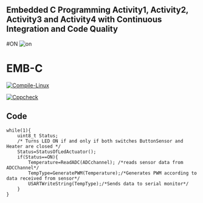 ## Embedded C Programming Activity1, Activity2, Activity3 and Activity4 with Continuous Integration and Code Quality

#ON
![on](https://user-images.githubusercontent.com/80693368/116717017-0a9c5a80-a9f6-11eb-9fbe-fe94850be8a0.jpg)

# EMB-C

[![Compile-Linux](https://github.com/Prathamesh303/EMB-C/actions/workflows/linux.yml/badge.svg)](https://github.com/Prathamesh303/EMB-C/actions/workflows/linux.yml)

[![Cppcheck](https://github.com/Prathamesh303/EMB-C/actions/workflows/cppcheck.yml/badge.svg)](https://github.com/Prathamesh303/EMB-C/actions/workflows/cppcheck.yml)


## Code 
```
while(1){
	uint8_t Status;
	/* Turns LED ON if and only if both switches ButtonSensor and Heater are closed */
	Status=StatusOfLedActuator();
	if(Status==ON){
		Temperature=ReadADC(ADCchannel); /*reads sensor data from ADCChannel*/
		TempType=GeneratePWM(Temperature);/*Generates PWM according to data received from sensor*/
		USARTWriteString(TempType);/*Sends data to serial monitor*/
	}
}
